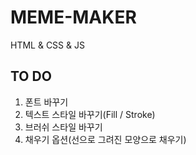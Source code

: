 # MEME-MAKER

HTML & CSS & JS

## TO DO

1. 폰트 바꾸기
2. 텍스트 스타일 바꾸기(Fill / Stroke)
3. 브러쉬 스타일 바꾸기
4. 채우기 옵션(선으로 그려진 모양으로 채우기)
